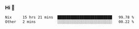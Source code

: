 ### Hi 👋

<!--START_SECTION:waka-->

```txt
Nix     15 hrs 21 mins  █████████████████████████   99.78 %
Other   2 mins          ░░░░░░░░░░░░░░░░░░░░░░░░░   00.22 %
```

<!--END_SECTION:waka-->
